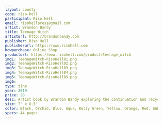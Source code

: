 ```yaml
---
layout: county 
code: riso-hell
participant: Riso Hell
email: risohellpress@gmail.com
artist: Brandon Bandy
title: Teenage Witch
artisturl: http://brandonbandy.com
publisher: Riso Hell
publisherurl: https://www.risohell.com
howpurchase: Online Shop
producturl: https://www.risohell.com/product/teenage_witch
img1: TeenageWitch-RisoHell01.png
img2: TeenageWitch-RisoHell02.png
img3: TeenageWitch-RisoHell03.png
img4: TeenageWitch-RisoHell04.png
img5: TeenageWitch-RisoHell05.png
img6: 
type: zine
year: 2019
price: 20
desc: Artist book by Brandon Bandy exploring the continuation and recycling of images, Tumblr aesthetics, teen girl culture, digitally manifested fantasy, 90’s nostalgia, and being an Instagram native. Includes essays by Marina May and Brandon Bandy
size: 7" x 8.5"
color: Black, Orchid, Blue, Aqua, Kelly Green, Yellow, Orange, Red, Bubble Gum, Fluo Pink
specs: 44 pages
---
```


